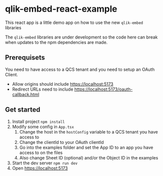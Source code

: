 # qlik-embed-react-example

This react app is a little demo app on how to use the new `qlik-embed` libraries

The `qlik-embed` libraries are under development so the code here can break when updates to the npm dependencies are made.

## Prerequisets

You need to have access to a QCS tenant and you need to setup an OAuth Client.

- Allow origins should include <https://localhost:5173>
- Redirect URLs need to include <https://localhost:5173/oauth-callback.html>

## Get started

1. Install project `npm install`
2. Modify some config in `App.tsx`
   1. Change the host in the `hostConfig` variable to a QCS tenant you have access to
   2. Change the clientId to your OAuth clientId
   3. Go into the examples folder and set the App ID to an app you have access to on the files
   4. Also change Sheet ID (optional) and/or the Object ID in the examples
3. Start the dev server `npm run dev`
4. Open <https://localhost:5173>
